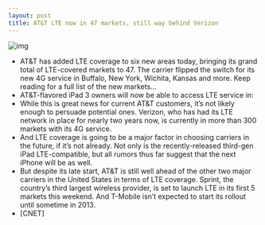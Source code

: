 ```yaml
---
layout: post
title: AT&T LTE now in 47 markets, still way behind Verizon
---
```

![img](http://media.idownloadblog.com/wp-content/uploads/2011/10/att-e1323198960972.jpg)
* AT&T has added LTE coverage to six new areas today, bringing its grand total of LTE-covered markets to 47. The carrier flipped the switch for its new 4G service in Buffalo, New York, Wichita, Kansas and more. Keep reading for a full list of the new markets…
* AT&T-flavored iPad 3 owners will now be able to access LTE service in:
* While this is great news for current AT&T customers, it’s not likely enough to persuade potential ones. Verizon, who has had its LTE network in place for nearly two years now, is currently in more than 300 markets with its 4G service.
* And LTE coverage is going to be a major factor in choosing carriers in the future, if it’s not already. Not only is the recently-released third-gen iPad LTE-compatible, but all rumors thus far suggest that the next iPhone will be as well.
* But despite its late start, AT&T is still well ahead of the other two major carriers in the United States in terms of LTE coverage. Sprint, the country’s third largest wireless provider, is set to launch LTE in its first 5 markets this weekend. And T-Mobile isn’t expected to start its rollout until sometime in 2013.
* [CNET]

